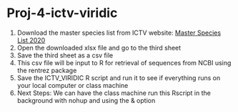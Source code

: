 # Proj-4-ictv-viridic

1. Download the master species list from ICTV website: [Master Species List 2020](https://talk.ictvonline.org/files/master-species-lists/m/msl/12314)
2. Open the downloaded xlsx file and go to the third sheet
3. Save the third sheet as a csv file 
4. This csv file will be input to R for retrieval of sequences from NCBI using the rentrez package
5. Save the ICTV_VIRIDIC R script and run it to see if everything runs on your local computer or class machine
6. Next Steps: We can have the class machine run this Rscript in the background with nohup and using the & option
